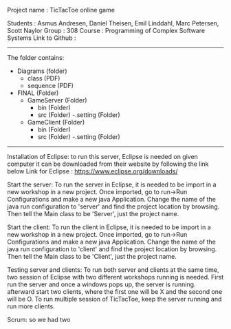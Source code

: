   Project name   : TicTacToe online game

  Students       : Asmus Andresen, Daniel Theisen, Emil Linddahl, Marc Petersen, Scott Naylor
  Group	         : 308
  Course         : Programming of Complex Software Systems
  Link to Github :
______________________________________________________________________________________________________________________________________________________

The folder contains:

- Diagrams (folder)
	- class (PDF)
	- sequence (PDF)
- FINAL (Folder)
	- GameServer (Folder)
		- bin (Folder)
		- src (Folder)
		-.setting (Folder)
	- GameClient (Folder)
		- bin (Folder)
		- src (Folder)
		-.setting (Folder)
______________________________________________________________________________________________________________________________________________________

Installation of Eclipse:
to run this server, Eclipse is needed on given computer
it can be downloaded from their website by following the link below
Link for Eclipse : https://www.eclipse.org/downloads/


Start the server:
To run the server in Eclipse, it is needed to be import in a new workshop in a new project.
Once imported, go to run->Run Configurations and make a new java Application.
Change the name of the java run configuration to 'server' and find the project location by browsing.
Then tell the Main class to be 'Server', just the project name.

Start the client:
To run the client in Eclipse, it is needed to be import in a new workshop in a new project.
Once imported, go to run->Run Configurations and make a new java Application.
Change the name of the java run configuration to 'client' and find the project location by browsing.
Then tell the Main class to be 'Client', just the project name.


Testing server and clients:
To run both server and clients at the same time, two session of Eclipse with two different workshops running 
is needed. First run the server and once a windows pops up, the server is running. afterward start two clients,
where the first one will be X and the second one will be O. To run multiple session of TicTacToe, keep the 
server running and run more clients. 

Scrum:
so we had two 